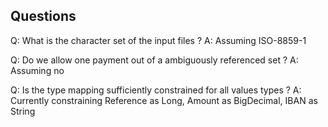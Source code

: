 ## Questions

Q: What is the character set of the input files ?
A: Assuming ISO-8859-1

Q: Do we allow one payment out of a ambiguously referenced set ?
A: Assuming no

Q: Is the type mapping sufficiently constrained for all values types ?
A: Currently constraining Reference as Long, Amount as BigDecimal, IBAN as String
